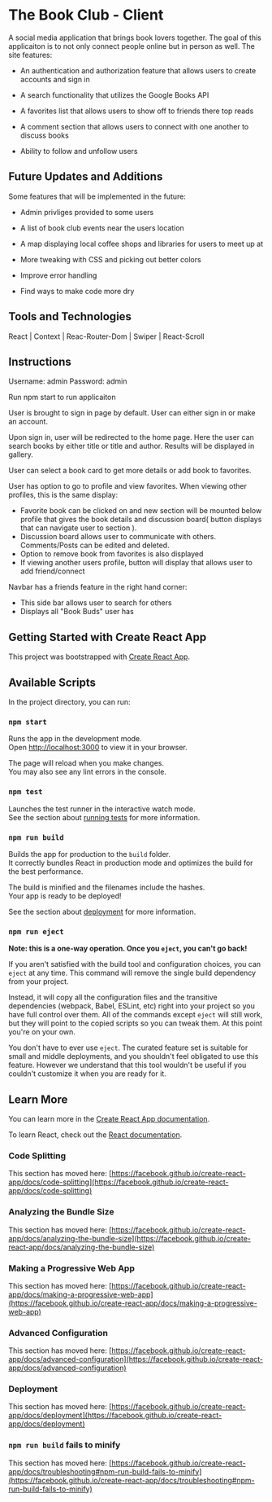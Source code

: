 # The Book Club - Client

A social media application that brings book lovers together. The goal of this applicaiton is to not only connect people online but in person as well. The site features:

- An authentication and authorization feature that allows users to create accounts and sign in

- A search functionality that utilizes the Google Books API 

- A favorites list that allows users to show off to friends there top reads

- A comment section that allows users to connect with one another to discuss books

- Ability to follow and unfollow users

## Future Updates and Additions
Some features that will be implemented in the future:

- Admin privliges provided to some users

- A list of book club events near the users location 

- A map displaying local coffee shops and libraries for users to meet up at

- More tweaking with CSS and picking out better colors 

- Improve error handling

- Find ways to make code more dry

## Tools and Technologies

React | Context | Reac-Router-Dom | Swiper | React-Scroll 

## Instructions

Username: admin Password: admin

Run npm start to run applicaiton

User is brought to sign in page by default. User can either sign in or make an account.

Upon sign in, user will be redirected to the home page. Here the user can search books by either title or title and author. Results will be displayed in gallery.

User can select a book card to get more details or add book to favorites.

User has option to go to profile and view favorites. When viewing other profiles, this is the same display:

- Favorite book can be clicked on and new section will be mounted below profile that gives the book details and discussion board( button displays that can navigate user to section ).
- Discussion board allows user to communicate with others. Comments/Posts can be edited and deleted.
- Option to remove book from favorites is also displayed
- If viewing another users profile, button will display that allows user to add friend/connect

Navbar has a friends feature in the right hand corner:
- This side bar allows user to search for others
- Displays all "Book Buds" user has



## Getting Started with Create React App

This project was bootstrapped with [Create React App](https://github.com/facebook/create-react-app).

## Available Scripts

In the project directory, you can run:

### `npm start`

Runs the app in the development mode.\
Open [http://localhost:3000](http://:3000) to view it in your browser.

The page will reload when you make changes.\
You may also see any lint errors in the console.

### `npm test`

Launches the test runner in the interactive watch mode.\
See the section about [running tests](https://facebook.github.io/create-react-app/docs/running-tests) for more information.

### `npm run build`

Builds the app for production to the `build` folder.\
It correctly bundles React in production mode and optimizes the build for the best performance.

The build is minified and the filenames include the hashes.\
Your app is ready to be deployed!

See the section about [deployment](https://facebook.github.io/create-react-app/docs/deployment) for more information.

### `npm run eject`

**Note: this is a one-way operation. Once you `eject`, you can't go back!**

If you aren't satisfied with the build tool and configuration choices, you can `eject` at any time. This command will remove the single build dependency from your project.

Instead, it will copy all the configuration files and the transitive dependencies (webpack, Babel, ESLint, etc) right into your project so you have full control over them. All of the commands except `eject` will still work, but they will point to the copied scripts so you can tweak them. At this point you're on your own.

You don't have to ever use `eject`. The curated feature set is suitable for small and middle deployments, and you shouldn't feel obligated to use this feature. However we understand that this tool wouldn't be useful if you couldn't customize it when you are ready for it.

## Learn More

You can learn more in the [Create React App documentation](https://facebook.github.io/create-react-app/docs/getting-started).

To learn React, check out the [React documentation](https://reactjs.org/).

### Code Splitting

This section has moved here: [https://facebook.github.io/create-react-app/docs/code-splitting](https://facebook.github.io/create-react-app/docs/code-splitting)

### Analyzing the Bundle Size

This section has moved here: [https://facebook.github.io/create-react-app/docs/analyzing-the-bundle-size](https://facebook.github.io/create-react-app/docs/analyzing-the-bundle-size)

### Making a Progressive Web App

This section has moved here: [https://facebook.github.io/create-react-app/docs/making-a-progressive-web-app](https://facebook.github.io/create-react-app/docs/making-a-progressive-web-app)

### Advanced Configuration

This section has moved here: [https://facebook.github.io/create-react-app/docs/advanced-configuration](https://facebook.github.io/create-react-app/docs/advanced-configuration)

### Deployment

This section has moved here: [https://facebook.github.io/create-react-app/docs/deployment](https://facebook.github.io/create-react-app/docs/deployment)

### `npm run build` fails to minify

This section has moved here: [https://facebook.github.io/create-react-app/docs/troubleshooting#npm-run-build-fails-to-minify](https://facebook.github.io/create-react-app/docs/troubleshooting#npm-run-build-fails-to-minify)
